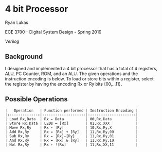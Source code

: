 4 bit Processor
==============

Ryan Lukas

ECE 3700 - Digital System Design - Spring 2019

*Verilog*

Background
------------

I designed and implemented a 4 bit processor that has a total of 4 registers, ALU, PC Counter, ROM, and an ALU. The given operations and the instruction encoding is below. To load or store bits within a register, select the register by having the encoding Rx or Ry bits {00,..,11}.

Possible Operations
------------

```
|   Operation   | Function performed | Instruction Encoding |
|:-------------:|--------------------|----------------------|
| Load Rx,Data  | Rx ← Data          | 00,Rx,Data           |
| Store Rx,Data | LEDs ← [Rx]        | 01,Rx,XXX            |
| Move Rx,Ry    | Rx ← [Ry]          | 10,Rx,Ry,X           |
| Add Rx,Ry     | Rx ← [Rx] + [Ry]   | 11,Rx,Ry,00          |
| Sub Rx,Ry     | Rx ← [Rx]−[Ry]     | 11,Rx,Ry,01          |
| And Rx,Ry     | Rx ← [Rx] & [Ry]   | 11,Rx,Ry,10          |
| Not Rx,Ry     | Rx ← ![Rx]         | 11,Rx,XX,11          |

```


